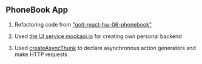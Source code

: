 ## PhoneBook App

1. Refactoring code from
   ["goit-react-hw-06-phonebook"](https://github.com/kyr13nko/goit-react-hw-06-phonebook)

2. Used [the UI service mockapi.io](https://mockapi.io/) for creating own personal backend

3. Used [createAsyncThunk](https://redux-toolkit.js.org/api/createAsyncThunk) to declare asynchronous action generators and make HTTP requests
